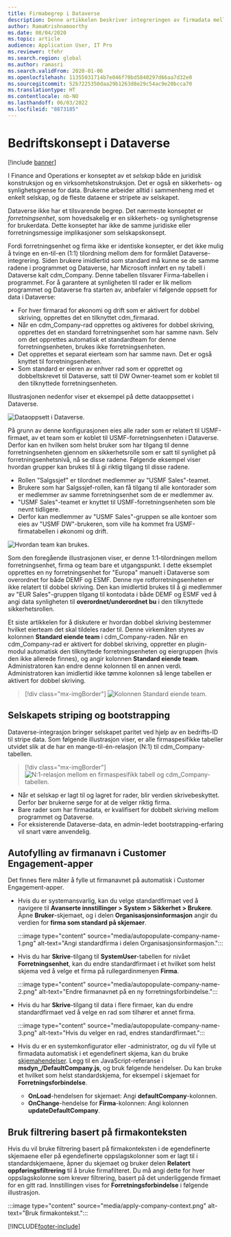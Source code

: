 ```yaml
---
title: Firmabegrep i Dataverse
description: Denne artikkelen beskriver integreringen av firmadata mellom Økonomi og drift og Dataverse.
author: RamaKrishnamoorthy
ms.date: 08/04/2020
ms.topic: article
audience: Application User, IT Pro
ms.reviewer: tfehr
ms.search.region: global
ms.author: ramasri
ms.search.validFrom: 2020-01-06
ms.openlocfilehash: 11355031714b7e046f70bd5840297d66aa7d32e0
ms.sourcegitcommit: 52b7225350daa29b1263d8e29c54ac9e20bcca70
ms.translationtype: HT
ms.contentlocale: nb-NO
ms.lasthandoff: 06/03/2022
ms.locfileid: "8873185"
---
```

# <a name="company-concept-in-dataverse"></a>Bedriftskonsept i Dataverse

[!include [banner](../../includes/banner.md)]




I Finance and Operations er konseptet av et *selskap* både en juridisk konstruksjon og en virksomhetskonstruksjon. Det er også en sikkerhets- og synlighetsgrense for data. Brukerne arbeider alltid i sammenheng med et enkelt selskap, og de fleste dataene er stripete av selskapet.

Dataverse ikke har et tilsvarende begrep. Det nærmeste konseptet er *forretningsenhet*, som hovedsakelig er en sikkerhets- og synlighetsgrense for brukerdata. Dette konseptet har ikke de samme juridiske eller forretningsmessige implikasjoner som selskapskonsept.

Fordi forretningsenhet og firma ikke er identiske konsepter, er det ikke mulig å tvinge en en-til-en (1:1) tilordning mellom dem for formålet Dataverse-integrering. Siden brukere imidlertid som standard må kunne se de samme radene i programmet og Dataverse, har Microsoft innført en ny tabell i Dataverse kalt cdm\_Company. Denne tabellen tilsvarer Firma-tabellen i programmet. For å garantere at synligheten til rader er lik mellom programmet og Dataverse fra starten av, anbefaler vi følgende oppsett for data i Dataverse:

+ For hver firmarad for økonomi og drift som er aktivert for dobbel skriving, opprettes det en tilknyttet cdm\_firmarad.
+ Når en cdm\_Company-rad opprettes og aktiveres for dobbel skriving, opprettes det en standard forretningsenhet som har samme navn. Selv om det opprettes automatisk et standardteam for denne forretningsenheten, brukes ikke forretningsenheten.
+ Det opprettes et separat eierteam som har samme navn. Det er også knyttet til forretningsenheten.
+ Som standard er eieren av enhver rad som er opprettet og dobbeltskrevet til Dataverse, satt til DW Owner-teamet som er koblet til den tilknyttede forretningsenheten.

Illustrasjonen nedenfor viser et eksempel på dette dataoppsettet i Dataverse.

![Dataoppsett i Dataverse.](media/dual-write-company-1.png)

På grunn av denne konfigurasjonen eies alle rader som er relatert til USMF-firmaet, av et team som er koblet til USMF-forretningsenheten i Dataverse. Derfor kan en hvilken som helst bruker som har tilgang til denne forretningsenheten gjennom en sikkerhetsrolle som er satt til synlighet på forretningsenhetsnivå, nå se disse radene. Følgende eksempel viser hvordan grupper kan brukes til å gi riktig tilgang til disse radene.

+ Rollen "Salgssjef" er tilordnet medlemmer av "USMF Sales"-teamet.
+ Brukere som har Salgssjef-rollen, kan få tilgang til alle kontorader som er medlemmer av samme forretningsenhet som de er medlemmer av.
+ "USMF Sales"-teamet er knyttet til USMF-forretningsenheten som ble nevnt tidligere.
+ Derfor kan medlemmer av "USMF Sales"-gruppen se alle kontoer som eies av "USMF DW"-brukeren, som ville ha kommet fra USMF-firmatabellen i økonomi og drift.

![Hvordan team kan brukes.](media/dual-write-company-2.png)

Som den foregående illustrasjonen viser, er denne 1:1-tilordningen mellom forretningsenhet, firma og team bare et utgangspunkt. I dette eksemplet opprettes en ny forretningsenhet for "Europa" manuelt i Dataverse som overordnet for både DEMF og ESMF. Denne nye rotforretningsenheten er ikke relatert til dobbel skriving. Den kan imidlertid brukes til å gi medlemmer av "EUR Sales"-gruppen tilgang til kontodata i både DEMF og ESMF ved å angi data synligheten til **overordnet/underordnet bu** i den tilknyttede sikkerhetsrollen.

Et siste artikkelen for å diskutere er hvordan dobbel skriving bestemmer hvilket eierteam det skal tildeles rader til. Denne virkemåten styres av kolonnen **Standard eiende team** i cdm\_Company-raden. Når en cdm\_Company-rad er aktivert for dobbel skriving, oppretter en plugin-modul automatisk den tilknyttede forretningsenheten og eiergruppen (hvis den ikke allerede finnes), og angir kolonnen **Standard eiende team**. Administratoren kan endre denne kolonnen til en annen verdi. Administratoren kan imidlertid ikke tømme kolonnen så lenge tabellen er aktivert for dobbel skriving.

> [!div class="mx-imgBorder"]
![Kolonnen Standard eiende team.](media/dual-write-default-owning-team.jpg)

## <a name="company-striping-and-bootstrapping"></a>Selskapets striping og bootstrapping

Dataverse-integrasjon bringer selskapet paritet ved hjelp av en bedrifts-ID til stripe data. Som følgende illustrasjon viser, er alle firmaspesifikke tabeller utvidet slik at de har en mange-til-én-relasjon (N:1) til cdm\_Company-tabellen.

> [!div class="mx-imgBorder"]
![N:1-relasjon mellom en firmaspesifikk tabell og cdm_Company-tabellen.](media/dual-write-bootstrapping.png)

+ Når et selskap er lagt til og lagret for rader, blir verdien skrivebeskyttet. Derfor bør brukerne sørge for at de velger riktig firma.
+ Bare rader som har firmadata, er kvalifisert for dobbelt skriving mellom programmet og Dataverse.
+ For eksisterende Dataverse-data, en admin-ledet bootstrapping-erfaring vil snart være anvendelig.


## <a name="autopopulate-company-name-in-customer-engagement-apps"></a>Autofylling av firmanavn i Customer Engagement-apper

Det finnes flere måter å fylle ut firmanavnet på automatisk i Customer Engagement-apper.

+ Hvis du er systemansvarlig, kan du velge standardfirmaet ved å navigere til **Avanserte innstillinger > System > Sikkerhet > Brukere**. Åpne **Bruker**-skjemaet, og i delen **Organisasjonsinformasjon** angir du verdien for **firma som standard på skjemaer**.

    :::image type="content" source="media/autopopulate-company-name-1.png" alt-text="Angi standardfirma i delen Organisasjonsinformasjon.":::

+ Hvis du har **Skrive**-tilgang til **SystemUser**-tabellen for nivået **Forretningsenhet**, kan du endre standardfirmaet i et hvilket som helst skjema ved å velge et firma på rullegardinmenyen **Firma**.

    :::image type="content" source="media/autopopulate-company-name-2.png" alt-text="Endre firmanavnet på en ny forretningsforbindelse.":::

+ Hvis du har **Skrive**-tilgang til data i flere firmaer, kan du endre standardfirmaet ved å velge en rad som tilhører et annet firma.

    :::image type="content" source="media/autopopulate-company-name-3.png" alt-text="Hvis du velger en rad, endres standardfirmaet.":::

+ Hvis du er en systemkonfigurator eller -administrator, og du vil fylle ut firmadata automatisk i et egendefinert skjema, kan du bruke [skjemahendelser](/powerapps/developer/model-driven-apps/clientapi/events-forms-grids). Legg til en JavaScript-referanse i **msdyn_/DefaultCompany.js**, og bruk følgende hendelser. Du kan bruke et hvilket som helst standardskjema, for eksempel i skjemaet for **Forretningsforbindelse**.

    + **OnLoad**-hendelsen for skjemaet: Angi **defaultCompany**-kolonnen.
    + **OnChange**-hendelse for **Firma**-kolonnen: Angi kolonnen **updateDefaultCompany**.

## <a name="apply-filtering-based-on-the-company-context"></a>Bruk filtrering basert på firmakonteksten

Hvis du vil bruke filtrering basert på firmakonteksten i de egendefinerte skjemaene eller på egendefinerte oppslagskolonner som er lagt til i standardskjemaene, åpner du skjemaet og bruker delen **Relatert oppføringsfiltrering** til å bruke firmafilteret. Du må angi dette for hver oppslagskolonne som krever filtrering, basert på det underliggende firmaet for en gitt rad. Innstillingen vises for **Forretningsforbindelse** i følgende illustrasjon.

:::image type="content" source="media/apply-company-context.png" alt-text="Bruk firmakontekst.":::



[!INCLUDE[footer-include](../../../../includes/footer-banner.md)]
